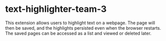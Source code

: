 # text-highlighter-team-3

This extension allows users to highlight text on a webpage. The page will then be saved, and the highlights persisted even when the browser restarts.
The saved pages can be accessed as a list and viewed or deleted later.

